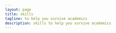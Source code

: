 ```yaml
---
layout: page
title: skills
tagline: to help you survive academics
description: skills to help you survive academics
---
```

